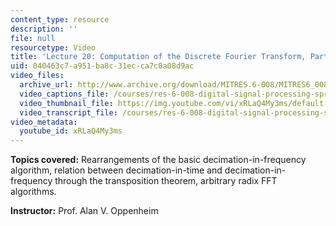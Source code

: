 ```yaml
---
content_type: resource
description: ''
file: null
resourcetype: Video
title: 'Lecture 20: Computation of the Discrete Fourier Transform, Part 3'
uid: 040463c7-a951-ba8c-31ec-ca7c0a08d9ac
video_files:
  archive_url: http://www.archive.org/download/MITRES.6-008/MITRES6_008_lec20_300k.mp4
  video_captions_file: /courses/res-6-008-digital-signal-processing-spring-2011/b66ba8c4c7065e34991702fe18841a2b_xRLaQ4My3ms.vtt
  video_thumbnail_file: https://img.youtube.com/vi/xRLaQ4My3ms/default.jpg
  video_transcript_file: /courses/res-6-008-digital-signal-processing-spring-2011/a0116d256c4adacd530451f41ac96f4e_xRLaQ4My3ms.pdf
video_metadata:
  youtube_id: xRLaQ4My3ms
---
```


**Topics covered:** Rearrangements of the basic decimation-in-frequency algorithm, relation between decimation-in-time and decimation-in-frequency through the transposition theorem, arbitrary radix FFT algorithms.

**Instructor:** Prof. Alan V. Oppenheim